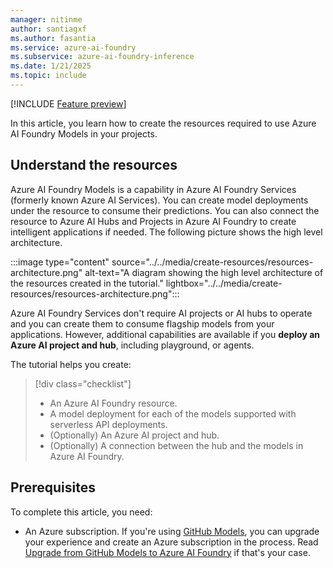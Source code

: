```yaml
---
manager: nitinme
author: santiagxf
ms.author: fasantia 
ms.service: azure-ai-foundry
ms.subservice: azure-ai-foundry-inference
ms.date: 1/21/2025
ms.topic: include
---
```


[!INCLUDE [Feature preview](../../../includes/feature-preview.md)]

In this article, you learn how to create the resources required to use Azure AI Foundry Models in your projects.

## Understand the resources

Azure AI Foundry Models is a capability in Azure AI Foundry Services (formerly known Azure AI Services). You can create model deployments under the resource to consume their predictions. You can also connect the resource to Azure AI Hubs and Projects in Azure AI Foundry to create intelligent applications if needed. The following picture shows the high level architecture.

:::image type="content" source="../../media/create-resources/resources-architecture.png" alt-text="A diagram showing the high level architecture of the resources created in the tutorial." lightbox="../../media/create-resources/resources-architecture.png":::

Azure AI Foundry Services don't require AI projects or AI hubs to operate and you can create them to consume flagship models from your applications. However, additional capabilities are available if you **deploy an Azure AI project and hub**, including playground, or agents.

The tutorial helps you create:

> [!div class="checklist"]
> * An Azure AI Foundry resource.
> * A model deployment for each of the models supported with serverless API deployments.
> * (Optionally) An Azure AI project and hub.
> * (Optionally) A connection between the hub and the models in Azure AI Foundry.

## Prerequisites

To complete this article, you need:

* An Azure subscription. If you're using [GitHub Models](https://docs.github.com/en/github-models/), you can upgrade your experience and create an Azure subscription in the process. Read [Upgrade from GitHub Models to Azure AI Foundry](../../how-to/quickstart-github-models.md) if that's your case.